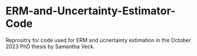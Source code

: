 # ERM-and-Uncertainty-Estimator-Code
Reprositry for code used for ERM and ucnertainty estimation in the October 2023 PhD thesis by Samantha Veck.
